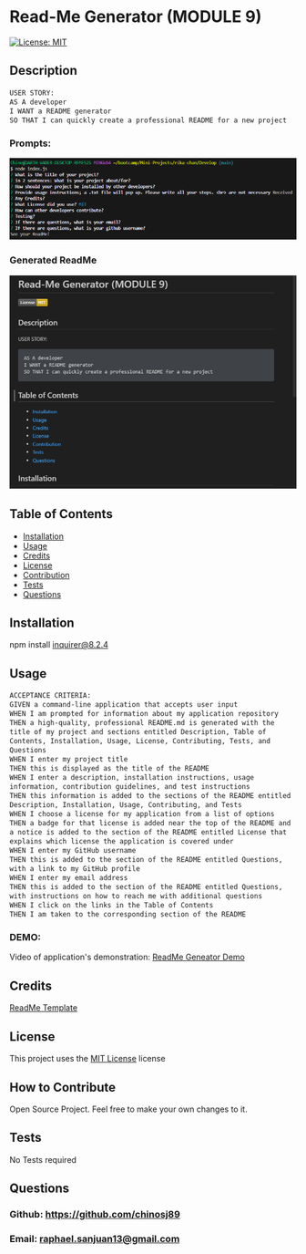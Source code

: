 
  # Read-Me Generator (MODULE 9)

  [![License: MIT](https://img.shields.io/badge/License-MIT-yellow.svg)](https://opensource.org/licenses/MIT)


  ## Description
  ```
  USER STORY:
  AS A developer
  I WANT a README generator
  SO THAT I can quickly create a professional README for a new project
  ```
  ### Prompts: 
  ![Alt text](/assets/image-1.png)
  ### Generated ReadMe
  ![Alt text](/assets/image.png)
  
  ## Table of Contents
  - [Installation](#installation)
  - [Usage](#usage)
  - [Credits](#credits)
  - [License](#license)
  - [Contribution](#how-to-contribute)
  - [Tests](#tests)
  - [Questions](#questions)
  
  ## Installation
  npm install inquirer@8.2.4
  
  ## Usage 
  ```
  ACCEPTANCE CRITERIA: 
  GIVEN a command-line application that accepts user input
WHEN I am prompted for information about my application repository
THEN a high-quality, professional README.md is generated with the title of my project and sections entitled Description, Table of Contents, Installation, Usage, License, Contributing, Tests, and Questions
WHEN I enter my project title
THEN this is displayed as the title of the README
WHEN I enter a description, installation instructions, usage information, contribution guidelines, and test instructions
THEN this information is added to the sections of the README entitled Description, Installation, Usage, Contributing, and Tests
WHEN I choose a license for my application from a list of options
THEN a badge for that license is added near the top of the README and a notice is added to the section of the README entitled License that explains which license the application is covered under
WHEN I enter my GitHub username
THEN this is added to the section of the README entitled Questions, with a link to my GitHub profile
WHEN I enter my email address
THEN this is added to the section of the README entitled Questions, with instructions on how to reach me with additional questions
WHEN I click on the links in the Table of Contents
THEN I am taken to the corresponding section of the README
  ```
  ### DEMO: 
 Video of application's demonstration: [ReadMe Geneator Demo](https://drive.google.com/file/d/14TMtnMRv3agJQGkVPHaVv334sqwMk9IV/view)
  
  ## Credits
  [ReadMe Template](https://coding-boot-camp.github.io/full-stack/github/professional-readme-guide)
  
  ## License
  This project uses the [MIT License](https://opensource.org/licenses/MIT) license
  
  ## How to Contribute
  Open Source Project. Feel free to make your own changes to it.
  
  ## Tests
  No Tests required
  
  ## Questions
  ### Github: https://github.com/chinosj89
  ### Email: raphael.sanjuan13@gmail.com
  
